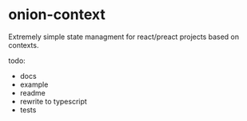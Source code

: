 onion-context
=============

Extremely simple state managment for react/preact projects based on contexts.

todo: 

* docs
* example
* readme
* rewrite to typescript
* tests
